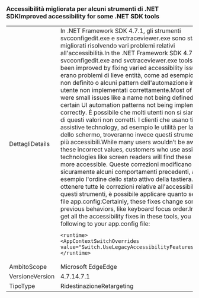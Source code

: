 ### <a name="improved-accessibility-for-some-net-sdk-tools"></a><span data-ttu-id="90a31-101">Accessibilità migliorata per alcuni strumenti di .NET SDK</span><span class="sxs-lookup"><span data-stu-id="90a31-101">Improved accessibility for some .NET SDK tools</span></span>

|   |   |
|---|---|
|<span data-ttu-id="90a31-102">Dettagli</span><span class="sxs-lookup"><span data-stu-id="90a31-102">Details</span></span>|<span data-ttu-id="90a31-103">In .NET Framework SDK 4.7.1, gli strumenti svcconfigedit.exe e svctraceviewer.exe sono stati migliorati risolvendo vari problemi relativi all'accessibilità.</span><span class="sxs-lookup"><span data-stu-id="90a31-103">In the .NET Framework SDK 4.7.1, the svcconfigedit.exe and svctraceviewer.exe tools have been improved by fixing varied accessibility issues.</span></span> <span data-ttu-id="90a31-104">Molti erano problemi di lieve entità, come ad esempio un nome non definito o alcuni pattern dell'automazione interfaccia utente non implementati correttamente.</span><span class="sxs-lookup"><span data-stu-id="90a31-104">Most of these were small issues like a name not being defined or certain UI automation patterns not being implemented correctly.</span></span> <span data-ttu-id="90a31-105">È possibile che molti utenti non si siano accorti di questi valori non corretti. I clienti che usano tipi di assistive technology, ad esempio le utilità per la lettura dello schermo, troveranno invece questi strumenti SDK più accessibili.</span><span class="sxs-lookup"><span data-stu-id="90a31-105">While many users wouldn’t be aware of these incorrect values, customers who use assistive technologies like screen readers will find these SDK tools more accessible.</span></span> <span data-ttu-id="90a31-106">Queste correzioni modificano sicuramente alcuni comportamenti precedenti, ad esempio l'ordine dello stato attivo della tastiera. Per ottenere tutte le correzioni relative all'accessibilità in questi strumenti, è possibile applicare quanto segue al file app.config:</span><span class="sxs-lookup"><span data-stu-id="90a31-106">Certainly, these fixes change some previous behaviors, like keyboard focus order.In order to get all the accessibility fixes in these tools, you can the following to your app.config file:</span></span><pre><code class="language-xml">&lt;runtime&gt;&#13;&#10;&lt;AppContextSwitchOverrides value=&quot;Switch.UseLegacyAccessibilityFeatures=false&quot;/&gt;&#13;&#10;&lt;/runtime&gt;&#13;&#10;</code></pre>|
|<span data-ttu-id="90a31-107">Ambito</span><span class="sxs-lookup"><span data-stu-id="90a31-107">Scope</span></span>|<span data-ttu-id="90a31-108">Microsoft Edge</span><span class="sxs-lookup"><span data-stu-id="90a31-108">Edge</span></span>|
|<span data-ttu-id="90a31-109">Versione</span><span class="sxs-lookup"><span data-stu-id="90a31-109">Version</span></span>|<span data-ttu-id="90a31-110">4.7.1</span><span class="sxs-lookup"><span data-stu-id="90a31-110">4.7.1</span></span>|
|<span data-ttu-id="90a31-111">Tipo</span><span class="sxs-lookup"><span data-stu-id="90a31-111">Type</span></span>|<span data-ttu-id="90a31-112">Ridestinazione</span><span class="sxs-lookup"><span data-stu-id="90a31-112">Retargeting</span></span>|

